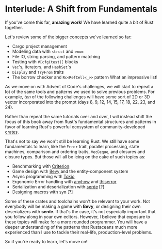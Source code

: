 # Interlude: A Shift from Fundamentals

If you've come this far, **amazing work**! We have learned quite a bit of Rust together.

Let's review some of the bigger concepts we've learned so far:
- Cargo project management
- Modeling data with `struct` and `enum`
- File IO, string parsing, and pattern matching
- Testing with `#[cfg(test)]` blocks
- `Vec`'s, iterators, and `HashSet`'s
- `Display` and `TryFrom` traits
- The borrow checker and `Rc<RefCell<_>>` pattern
What an impressive list! 

As we move on with Advent of Code's challenges, we will start to repeat a lot of the same tools and patterns we used to solve previous problems. For example, _ten_ of the following challenges will have some sort of 2D or 3D vector incorporated into the prompt (days 8, 9, 12, 14, 15, 17, 18, 22, 23, and 24).

Rather than repeat the same tutorials over and over, I will instead shift the focus of this book away from Rust's fundamental structures and patterns in favor of learning Rust's powerful ecosystem of community-developed [crates](https://crates.io). 

That's not to say we won't still be learning Rust. We still have some fundamentals to learn, like the `Error` trait, parallel processing, state machines, comparison and ordering traits, `VecDeque`, and closures and closure types. But those will all be icing on the cake of such topics as:
* Benchmarking with [Criterion](https://crates.io/crates/criterion)
* Game design with [Bevy](https://crates.io/crates/bevy) and the entity-component system
* Async programming with [Tokio](https://crates.io/crates/tokio)
* Ergonomic Error handling with [anyhow](https://crates.io/crates/anyhow) and [thiserror](https://crates.io/crates/thiserror)
* Serialization and deserialization with [serde](https://crates/io/crates/serde) [?]
* Designing macros with [syn](https://crates.io/crates/syn) [?]

Some of these crates and toolchains won't be relevant to your work. Not everybody will be making a game with **Bevy**, or designing their own deserializers with **serde**. If that's the case, it's not especially important that you follow along in your own editors. However, I believe that exposure to these topics will make for a more rounded programmer. You will have a deeper understanding of the patterns that Rustaceans much more experienced than I use to tackle their real-life, production-level problems.

So if you're ready to learn, let's move on!
